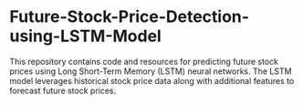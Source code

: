 # Future-Stock-Price-Detection-using-LSTM-Model
This repository contains code and resources for predicting future stock prices using Long Short-Term Memory (LSTM) neural networks. The LSTM model leverages historical stock price data along with additional features to forecast future stock prices.
